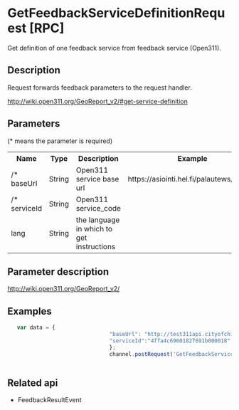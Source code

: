 # GetFeedbackServiceDefinitionRequest [RPC]

Get definition of one feedback service  from feedback service (Open311).

## Description

Request forwards feedback parameters to the request handler.

http://wiki.open311.org/GeoReport_v2/#get-service-definition

## Parameters

(* means the parameter is required)

<table class="table">
<tr>
  <th> Name</th><th> Type</th><th> Description</th><th> Example</th><th> Details</th>
</tr>
<tr>
  <td>/* baseUrl </td><td> String </td><td> Open311 service base url</td><td>https://asiointi.hel.fi/palautews/rest/v1 </td><td> </td>
</tr>
<tr>
  <td>/* serviceId </td><td> String </td><td> Open311 service_code</td><td></td><td>http://wiki.open311.org/GeoReport_v2/#get-service-definition</td>
</tr>
<tr>
  <td> lang </td><td> String </td><td> the language in which to get instructions </td><td> </td><td> </td>
</tr>
</table>


## Parameter description

http://wiki.open311.org/GeoReport_v2/




## Examples

```javascript
   var data = {
                                "baseUrl": "http://test311api.cityofchicago.org/open311/v2/services"
                                "serviceId":"4ffa4c69601827691b000018"
                                };
                                channel.postRequest('GetFeedbackServiceDefinitionRequest', [data]);
            
```

## Related api

- FeedbackResultEvent